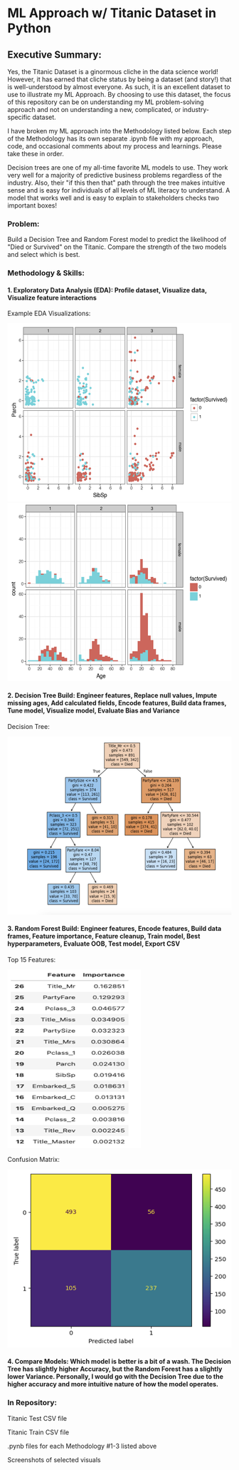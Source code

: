 # ML Approach w/ Titanic Dataset in Python

## Executive Summary:

Yes, the Titanic Dataset is a ginormous cliche in the data science world!  However, it has earned that cliche status by being a dataset (and story!) that is well-understood by almost everyone.  As such, it is an excellent dataset to use to illustrate my ML Approach.  By choosing to use this dataset, the focus of this repository can be on understanding my ML problem-solving approach and not on understanding a new, complicated, or industry-specific dataset.  

I have broken my ML approach into the Methodology listed below.  Each step of the Methodology has its own separate .ipynb file with my approach, code, and occasional comments about my process and learnings.  Please take these in order.  

Decision trees are one of my all-time favorite ML models to use.  They work very well for a majority of predictive business problems regardless of the industry.  Also, their "if this then that" path through the tree makes intuitive sense and is easy for individuals of all levels of ML literacy to understand.  A model that works well and is easy to explain to stakeholders checks two important boxes!  


### Problem: 

Build a Decision Tree and Random Forest model to predict the likelihood of "Died or Survived" on the Titanic. Compare the strength of the two models and select which is best.       


### Methodology & Skills: 

#### 1. Exploratory Data Analysis (EDA): Profile dataset, Visualize data, Visualize feature interactions

Example EDA Visualizations:

<img src="SibSpParch.png" width="600" height="400">

<img src="AgeCount.png" width="600" height="400">
   
#### 2. Decision Tree Build: Engineer features, Replace null values, Impute missing ages, Add calculated fields, Encode features, Build data frames, Tune model, Visualize model, Evaluate Bias and Variance

Decision Tree: 

<img src="DecisionTree.png" width="600" height="400">

#### 3. Random Forest Build: Engineer features, Encode features, Build data frames, Feature importance, Feature cleanup, Train model, Best hyperparameters, Evaluate OOB, Test model, Export CSV 

Top 15 Features: 

<img src="TopFeatures.png" width="300" height="400">

Confusion Matrix: 

<img src="ConfusionMatrix.png" width="600" height="400">

#### 4. Compare Models: Which model is better is a bit of a wash.  The Decision Tree has slightly higher Accuracy, but the Random Forest has a slightly lower Variance.  Personally, I would go with the Decision Tree due to the higher accuracy and more intuitive nature of how the model operates.    


### In Repository: 
Titanic Test CSV file

Titanic Train CSV file

.pynb files for each Methodology #1-3 listed above

Screenshots of selected visuals 
